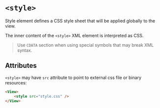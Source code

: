 # `<style>`

Style element defines a CSS style sheet that will be applied globally to the view.

The inner content of the `<style>` XML element is interpreted as CSS.

> Use `CDATA` section when using special symbols that may break XML syntax.

## Attributes

`<style>` may have `src` attribute to point to external css file or binary resources:

```html
<View>
    <style src="style.css" />
</View>
```
